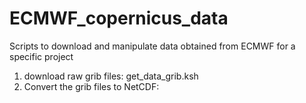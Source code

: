 # ECMWF_copernicus_data
Scripts to download and manipulate data obtained from ECMWF for a specific project

1. download raw grib files: get_data_grib.ksh
2. Convert the grib files to NetCDF: 
